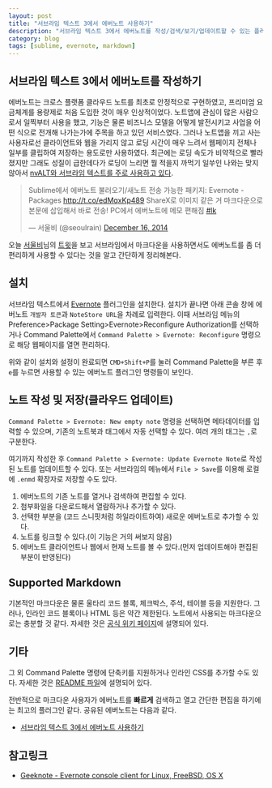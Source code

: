 ```yaml
---
layout: post
title: "서브라임 텍스트 3에서 에버노트 사용하기"
description: "서브라임 텍스트 3에서 에버노트를 작성/검색/보기/업데이트할 수 있는 플러그인에 대한 간단한 설명"
category: blog
tags: [sublime, evernote, markdown]
---
```


## 서브라임 텍스트 3에서 에버노트를 작성하기

에버노트는 크로스 플랫폼 클라우드 노트를 최초로 안정적으로 구현하였고, 프리미엄 요금체계를 용량제로 처음 도입한 것이 매우 인상적이었다. 노트앱에 관심이 많은 사람으로서 일찍부터 사용을 했고, 기능은 물론 비즈니스 모델을 어떻게 발전시키고 사업을 어떤 식으로 전개해 나가는가에 주목을 하고 있던 서비스였다. 그러나 노트앱을 끼고 사는 사용자로선 클라이언트와 웹을 가리지 않고 로딩 시간이 매우 느려서 웹페이지 전체나 일부를 클립하여 저장하는 용도로만 사용하였다. 최근에는 로딩 속도가 비약적으로 빨라졌지만 그래도 성질이 급한데다가 로딩이 느리면 뭘 적을지 까먹기 일쑤인 나와는 맞지 않아서 [nvALT와 서브라임 텍스트를 주로 사용하고 있다](http://nolboo.github.io/blog/2014/04/15/how-to-use-markdown/). 

<blockquote class="twitter-tweet" lang="en"><p>Sublime에서 에버노트 불러오기/새노트 전송 가능한 패키지: Evernote - Packages <a href="http://t.co/edMqxKp489">http://t.co/edMqxKp489</a> ShareX로 이미지 같은 거 마크다운으로 본문에 삽입해서 바로 전송! PC에서 에버노트에 메모 편해짐 <a href="https://twitter.com/hashtag/lk?src=hash">#lk</a></p>&mdash; 서울비 (@seoulrain) <a href="https://twitter.com/seoulrain/status/544701734161874944">December 16, 2014</a></blockquote>
<script async src="//platform.twitter.com/widgets.js" charset="utf-8"></script>

오늘 [서울비](https://twitter.com/seoulrain/)님의 [트윗](https://twitter.com/seoulrain/status/544701734161874944)을 보고 서브라임에서 마크다운을 사용하면서도 에버노트를 좀 더 편리하게 사용할 수 있다는 것을 알고 간단하게 정리해본다.

## 설치

서브라임 텍스트에서 [Evernote](https://github.com/bordaigorl/sublime-evernote) 플러그인을 설치한다.
설치가 끝나면 아래 콘솔 창에 에버노트 `개발자 토큰`과 `NoteStore URL`을 차례로 입력한다. 이때 서브라임 메뉴의 Preference>Package Setting>Evernote>Reconfigure Authorization를 선택하거나 Command Palette에서 `Command Palette > Evernote: Reconfigure` 명령으로 해당 웹페이지를 열면 편리하다.

위와 같이 설치와 설정이 완료되면 `CMD+Shift+P`를 눌러 Command Palette을 부른 후 `e`를 누르면 사용할 수 있는 에버노트 플러그인 명령들이 보인다.

## 노트 작성 및 저장(클라우드 업데이트)

`Command Palette > Evernote: New empty note` 명령을 선택하면 메타데이터를 입력할 수 있으며, 기존의 노트북과 태그에서 자동 선택할 수 있다. 여러 개의 태그는 `,`로 구분한다.

여기까지 작성한 후 `Command Palette > Evernote: Update Evernote Note`로 작성된 노트를 업데이트할 수 있다. 또는 서브라임의 메뉴에서 `File > Save`를 이용해 로컬에 `.enmd` 확장자로 저장할 수도 있다.

1. 에버노트의 기존 노트를 열거나 검색하여 편집할 수 있다. 
2. 첨부화일을 다운로드해서 열람하거나 추가할 수 있다.
3. 선택한 부분을 (코드 스니핏처럼 하일라이트하여) 새로운 에버노트로 추가할 수 있다.
4. 노트를 링크할 수 있다.(이 기능은 거의 써보지 않음)
5. 에버노트 클라이언트나 웹에서 현재 노트를 볼 수 있다.(먼저 업데이트해야 편집된 부분이 반영된다)

## Supported Markdown

기본적인 마크다운은 물론 울타리 코드 블록, 체크박스, 주석, 테이블 등을 지원한다. 그러나, 인라인 코드 블록이나 HTML 등은 약간 제한된다. 노트에서 사용되는 마크다운으로는 충분할 것 같다. 자세한 것은 [공식 위키 페이지](https://github.com/bordaigorl/sublime-evernote/wiki)에 설명되어 있다.

## 기타

그 외 Command Palette 명령에 단축키를 지원하거나 인라인 CSS를 추가할 수도 있다. 자세한 것은 [README 파일](https://github.com/bordaigorl/sublime-evernote/blob/master/README.md)에 설명되어 있다.

전반적으로 마크다운 사용자가 에버노트를 **빠르게** 검색하고 열고 간단한 편집을 하기에는 최고의 플러그인 같다. 공유된 에버노트는 다음과 같다.

- [서브라임 텍스트 3에서 에버노트 사용하기](http://bit.ly/1yXgcW0)

## 참고링크

* [Geeknote - Evernote console client for Linux, FreeBSD, OS X](http://www.geeknote.me/)